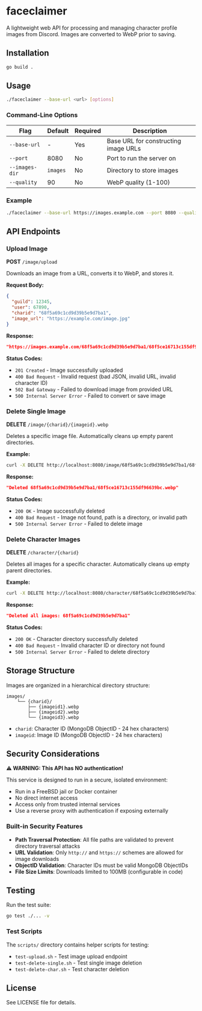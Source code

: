 # faceclaimer

A lightweight web API for processing and managing character profile images from Discord. Images are converted to WebP prior to saving.

## Installation

```bash
go build .
```

## Usage

```bash
./faceclaimer --base-url <url> [options]
```

### Command-Line Options

| Flag | Default | Required | Description |
|------|---------|----------|-------------|
| `--base-url` | - | Yes | Base URL for constructing image URLs |
| `--port` | 8080 | No | Port to run the server on |
| `--images-dir` | `images` | No | Directory to store images |
| `--quality` | 90 | No | WebP quality (1-100) |

### Example

```bash
./faceclaimer --base-url https://images.example.com --port 8080 --quality 85
```

## API Endpoints

### Upload Image

**POST** `/image/upload`

Downloads an image from a URL, converts it to WebP, and stores it.

**Request Body:**
```json
{
  "guild": 12345,
  "user": 67890,
  "charid": "68f5a69c1cd9d39b5e9d7ba1",
  "image_url": "https://example.com/image.jpg"
}
```

**Response:**
```json
"https://images.example.com/68f5a69c1cd9d39b5e9d7ba1/68f5ce16713c155df96639bc.webp"
```

**Status Codes:**
- `201 Created` - Image successfully uploaded
- `400 Bad Request` - Invalid request (bad JSON, invalid URL, invalid character ID)
- `502 Bad Gateway` - Failed to download image from provided URL
- `500 Internal Server Error` - Failed to convert or save image

### Delete Single Image

**DELETE** `/image/{charid}/{imageid}.webp`

Deletes a specific image file. Automatically cleans up empty parent directories.

**Example:**
```bash
curl -X DELETE http://localhost:8080/image/68f5a69c1cd9d39b5e9d7ba1/68f5ce16713c155df96639bc.webp
```

**Response:**
```json
"Deleted 68f5a69c1cd9d39b5e9d7ba1/68f5ce16713c155df96639bc.webp"
```

**Status Codes:**
- `200 OK` - Image successfully deleted
- `400 Bad Request` - Image not found, path is a directory, or invalid path
- `500 Internal Server Error` - Failed to delete image

### Delete Character Images

**DELETE** `/character/{charid}`

Deletes all images for a specific character. Automatically cleans up empty parent directories.

**Example:**
```bash
curl -X DELETE http://localhost:8080/character/68f5a69c1cd9d39b5e9d7ba1
```

**Response:**
```json
"Deleted all images: 68f5a69c1cd9d39b5e9d7ba1"
```

**Status Codes:**
- `200 OK` - Character directory successfully deleted
- `400 Bad Request` - Invalid character ID or directory not found
- `500 Internal Server Error` - Failed to delete directory

## Storage Structure

Images are organized in a hierarchical directory structure:

```
images/
    └── {charid}/
        ├── {imageid1}.webp
        ├── {imageid2}.webp
        └── {imageid3}.webp
```

- `charid`: Character ID (MongoDB ObjectID - 24 hex characters)
- `imageid`: Image ID (MongoDB ObjectID - 24 hex characters)

## Security Considerations

**⚠️ WARNING: This API has NO authentication!**

This service is designed to run in a secure, isolated environment:
- Run in a FreeBSD jail or Docker container
- No direct internet access
- Access only from trusted internal services
- Use a reverse proxy with authentication if exposing externally

### Built-in Security Features

- **Path Traversal Protection**: All file paths are validated to prevent directory traversal attacks
- **URL Validation**: Only `http://` and `https://` schemes are allowed for image downloads
- **ObjectID Validation**: Character IDs must be valid MongoDB ObjectIDs
- **File Size Limits**: Downloads limited to 100MB (configurable in code)

## Testing

Run the test suite:

```bash
go test ./... -v
```

### Test Scripts

The `scripts/` directory contains helper scripts for testing:

- `test-upload.sh` - Test image upload endpoint
- `test-delete-single.sh` - Test single image deletion
- `test-delete-char.sh` - Test character deletion

## License

See LICENSE file for details.
